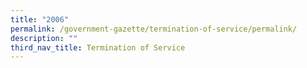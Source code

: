 ```yaml
---
title: "2006"
permalink: /government-gazette/termination-of-service/permalink/
description: ""
third_nav_title: Termination of Service
---
```

